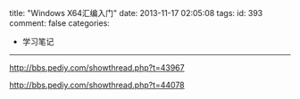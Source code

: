 title: "Windows X64汇编入门"
date: 2013-11-17 02:05:08
tags:
id: 393
comment: false
categories:
  - 学习笔记
---

http://bbs.pediy.com/showthread.php?t=43967

http://bbs.pediy.com/showthread.php?t=44078